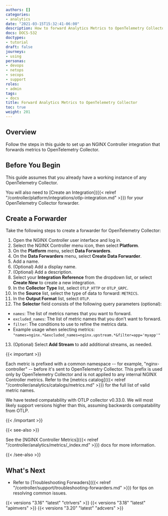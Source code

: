 ```yaml
---
authors: []
categories:
- analytics
date: "2021-03-15T15:32:41-06:00"
description: How to forward Analytics Metrics to OpenTelemetry Collector
docs: DOCS-532
doctypes:
- tutorial
draft: false
journeys:
- using
personas:
- devops
- netops
- secops
- support
roles:
- admin
tags:
- docs
title: Forward Analytics Metrics to OpenTelemetry Collector
toc: true
weight: 201
---
```


## Overview

Follow the steps in this guide to set up an NGINX Controller integration that forwards metrics to OpenTelemetry Collector.

## Before You Begin

This guide assumes that you already have a working instance of any OpenTelemetry Collector.

You will also need to [Create an Integration]({{< relref "/controller/platform/integrations/otlp-integration.md" >}}) for your OpenTelemetry Collector forwarder.

## Create a Forwarder

Take the following steps to create a forwarder for OpenTelemetry Collector:

1. Open the NGINX Controller user interface and log in.
2. Select the NGINX Controller menu icon, then select **Platform**.
3. On the **Platform** menu, select **Data Forwarders**.
4. On the **Data Forwarders** menu, select **Create Data Forwarder**.
5. Add a name.
6. (Optional) Add a display name.
7. (Optional) Add a description.
8. Select your **Integration Reference** from the dropdown list, or select **Create New** to create a new integration.
9. In the **Collector Type** list, select `OTLP_HTTP` or `OTLP_GRPC`.
10. In the **Source** list, select the type of data to forward: `METRICS`.
11. In the **Output Format** list, select `OTLP`.
12. The **Selector** field consists of the following query parameters (optional):

- `names`: The list of metrics names that you want to forward.
- `excluded_names`: The list of metric names that you don't want to forward.
- `filter`: The conditions to use to refine the metrics data.
- Example usage when selecting metrics: `"names=nginx.*&excluded_names=nginx.upstream.*&filter=app='myapp'"`

13. (Optional) Select **Add Stream** to add additional streams, as needed.

{{< important >}}

Each metric is prefixed with a common namespace -- for example,  "nginx-controller" -- before it's sent to OpenTelemetry Collector. This prefix is used only by OpenTelemetry Collector and is not applied to any internal NGINX Controller metrics. Refer to the [metrics catalog]({{< relref "/controller/analytics/catalogs/metrics.md" >}}) for the full list of valid metric names.

We have tested compatability with OTLP collector v0.33.0.  We will most likely support versions higher than this, assuming backwards compatability from OTLP.

{{< /important >}}

{{< see-also >}}

See the [NGINX Controller Metrics]({{< relref "/controller/analytics/metrics/_index.md" >}}) docs for more information.

{{< /see-also >}}

## What's Next

- Refer to [Troubleshooting Forwaders]({{< relref "/controller/support/troubleshooting-forwarders.md" >}}) for tips on resolving common issues.

{{< versions "3.16" "latest" "ctrlvers" >}}
{{< versions "3.18" "latest" "apimvers" >}}
{{< versions "3.20" "latest" "adcvers" >}}